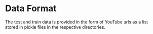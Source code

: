 # Data Format

The test and train data is provided in the form of YouTube urls as a list stored in pickle files in the respective directories.